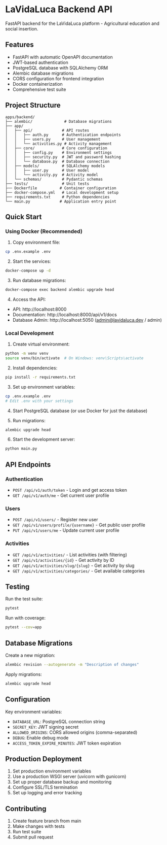 # LaVidaLuca Backend API

FastAPI backend for the LaVidaLuca platform - Agricultural education and social insertion.

## Features

- FastAPI with automatic OpenAPI documentation
- JWT-based authentication
- PostgreSQL database with SQLAlchemy ORM
- Alembic database migrations
- CORS configuration for frontend integration
- Docker containerization
- Comprehensive test suite

## Project Structure

```
apps/backend/
├── alembic/              # Database migrations
├── app/
│   ├── api/             # API routes
│   │   ├── auth.py      # Authentication endpoints
│   │   ├── users.py     # User management
│   │   └── activities.py # Activity management
│   ├── core/            # Core configuration
│   │   ├── config.py    # Environment settings
│   │   ├── security.py  # JWT and password hashing
│   │   └── database.py  # Database connection
│   ├── models/          # SQLAlchemy models
│   │   ├── user.py      # User model
│   │   └── activity.py  # Activity model
│   └── schemas/         # Pydantic schemas
├── tests/               # Unit tests
├── Dockerfile          # Container configuration
├── docker-compose.yml   # Local development setup
├── requirements.txt     # Python dependencies
└── main.py             # Application entry point
```

## Quick Start

### Using Docker (Recommended)

1. Copy environment file:
```bash
cp .env.example .env
```

2. Start the services:
```bash
docker-compose up -d
```

3. Run database migrations:
```bash
docker-compose exec backend alembic upgrade head
```

4. Access the API:
- API: http://localhost:8000
- Documentation: http://localhost:8000/api/v1/docs
- Database Admin: http://localhost:5050 (admin@lavidaluca.dev / admin)

### Local Development

1. Create virtual environment:
```bash
python -m venv venv
source venv/bin/activate  # On Windows: venv\Scripts\activate
```

2. Install dependencies:
```bash
pip install -r requirements.txt
```

3. Set up environment variables:
```bash
cp .env.example .env
# Edit .env with your settings
```

4. Start PostgreSQL database (or use Docker for just the database)

5. Run migrations:
```bash
alembic upgrade head
```

6. Start the development server:
```bash
python main.py
```

## API Endpoints

### Authentication
- `POST /api/v1/auth/token` - Login and get access token
- `GET /api/v1/auth/me` - Get current user profile

### Users
- `POST /api/v1/users/` - Register new user
- `GET /api/v1/users/profile/{username}` - Get public user profile
- `PUT /api/v1/users/me` - Update current user profile

### Activities
- `GET /api/v1/activities/` - List activities (with filtering)
- `GET /api/v1/activities/{id}` - Get activity by ID
- `GET /api/v1/activities/slug/{slug}` - Get activity by slug
- `GET /api/v1/activities/categories/` - Get available categories

## Testing

Run the test suite:
```bash
pytest
```

Run with coverage:
```bash
pytest --cov=app
```

## Database Migrations

Create a new migration:
```bash
alembic revision --autogenerate -m "Description of changes"
```

Apply migrations:
```bash
alembic upgrade head
```

## Configuration

Key environment variables:

- `DATABASE_URL`: PostgreSQL connection string
- `SECRET_KEY`: JWT signing secret
- `ALLOWED_ORIGINS`: CORS allowed origins (comma-separated)
- `DEBUG`: Enable debug mode
- `ACCESS_TOKEN_EXPIRE_MINUTES`: JWT token expiration

## Production Deployment

1. Set production environment variables
2. Use a production WSGI server (uvicorn with gunicorn)
3. Set up proper database backup and monitoring
4. Configure SSL/TLS termination
5. Set up logging and error tracking

## Contributing

1. Create feature branch from main
2. Make changes with tests
3. Run test suite
4. Submit pull request